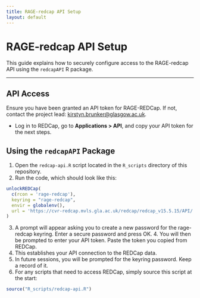 ```yaml
---
title: RAGE-redcap API Setup
layout: default
---
```


# RAGE-redcap API Setup

This guide explains how to securely configure access to the RAGE-redcap API using the `redcapAPI` R package.

---

## API Access
Ensure you have been granted an API token for RAGE-REDCap. If not, contact the project lead: kirstyn.brunker@glasgow.ac.uk.  

- Log in to REDCap, go to **Applications > API**, and copy your API token for the next steps.

## Using the `redcapAPI` Package
1. Open the `redcap-api.R` script located in the `R_scripts` directory of this repository.
2. Run the code, which should look like this:
```R
unlockREDCap(
  c(rcon = 'rage-redcap'),  
  keyring = "rage-redcap",
  envir = globalenv(),
  url = 'https://cvr-redcap.mvls.gla.ac.uk/redcap/redcap_v15.5.15/API/'
)
```
3.	A prompt will appear asking you to create a new password for the rage-redcap keyring. Enter a secure password and press OK.
	4.	You will then be prompted to enter your API token. Paste the token you copied from REDCap.
5.	This establishes your API connection to the REDCap data.
6.	In future sessions, you will be prompted for the keyring password. Keep a record of it.
7.	For any scripts that need to access REDCap, simply source this script at the start:
```R
source("R_scripts/redcap-api.R")
```

